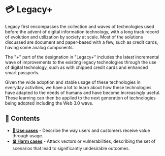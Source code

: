 # 💳 Legacy+

Legacy first encompasses the collection and waves of technologies used before the advent of digital information technology, with a long track record of evolution and utilization by society at scale. Most of the solutions discussed are document and paper-based with a few, such as credit cards, having some analog components.

The "+" part of the designation in "Legacy+" includes the latest incremental wave of improvements to the existing legacy technologies through the use of digital technology, such as with chipped credit cards and enhanced smart passports.

Given the wide adoption and stable usage of these technologies in everyday activities, we have a lot to learn about how these technologies have adapted to the needs of humans and have become increasingly useful. These learning can then be applied to the next generation of technologies being adopted including the Web 3.0 wave.

## 🌳 Contents

- **[💪 Use cases](/legacy/uses/README.md)** - Describe the way users and customers receive value through usage.
- **[☠️ Harm cases](/legacy/harms/README.md)** - Attack vectors or vulnerabilities, describing the set of scenarios that lead to significantly undesirable outcomes.
